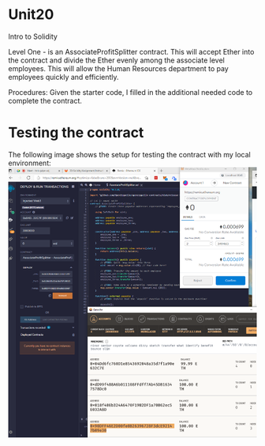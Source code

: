# Unit20
Intro to Solidity

Level One - is an AssociateProfitSplitter contract. This will accept Ether into the contract and divide the Ether evenly among the associate level employees. This will allow the Human Resources department to pay employees quickly and efficiently.

Procedures:  Given the starter code, I filled in the additional needed code to complete the contract.

# Testing the contract

The following image shows the setup for testing the contract with my local environment:
![Contract](https://github.com/msvt37/Unit20/blob/354e6b3ff01af8e8944212a869e16ef216666cf6/Unit20.PNG)
